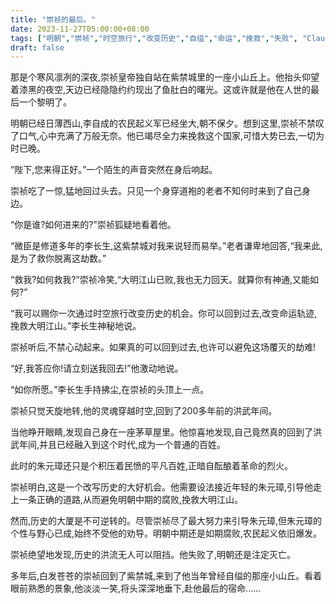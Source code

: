 ```yaml
---
title: "崇祯的最后。"
date: 2023-11-27T05:00:00+08:00
tags: ["明朝","崇祯","时空旅行","改变历史","自缢","命运","挽救","失败", "Claude"]
draft: false
--- 
```


那是个寒风凛冽的深夜,崇祯皇帝独自站在紫禁城里的一座小山丘上。他抬头仰望着漆黑的夜空,天边已经隐隐约约现出了鱼肚白的曙光。这或许就是他在人世的最后一个黎明了。

明朝已经日薄西山,李自成的农民起义军已经坐大,朝不保夕。想到这里,崇祯不禁叹了口气,心中充满了万般无奈。他已竭尽全力来挽救这个国家,可惜大势已去,一切为时已晚。

“陛下,您来得正好。”一个陌生的声音突然在身后响起。

崇祯吃了一惊,猛地回过头去。只见一个身穿道袍的老者不知何时来到了自己身边。

“你是谁?如何进来的?”崇祯狐疑地看着他。

“微臣是修道多年的李长生,这紫禁城对我来说轻而易举。”老者谦卑地回答,“我来此,是为了救你脱离这劫数。”

“救我?如何救我?”崇祯冷笑,“大明江山已败,我也无力回天。就算你有神通,又能如何?”

“我可以赐你一次通过时空旅行改变历史的机会。你可以回到过去,改变命运轨迹,挽救大明江山。”李长生神秘地说。

崇祯听后,不禁心动起来。如果真的可以回到过去,也许可以避免这场覆灭的劫难!

“好,我答应你!请立刻送我回去!”他激动地说。

“如你所愿。”李长生手持拂尘,在崇祯的头顶上一点。  

崇祯只觉天旋地转,他的灵魂穿越时空,回到了200多年前的洪武年间。

当他睁开眼睛,发现自己身在一座茅草屋里。他惊喜地发现,自己竟然真的回到了洪武年间,并且已经融入到这个时代,成为一个普通的百姓。

此时的朱元璋还只是个积压着民愤的平凡百姓,正暗自酝酿着革命的烈火。  

崇祯明白,这是一个改写历史的大好机会。他需要设法接近年轻的朱元璋,引导他走上一条正确的道路,从而避免明朝中期的腐败,挽救大明江山。

然而,历史的大厦是不可逆转的。尽管崇祯尽了最大努力来引导朱元璋,但朱元璋的个性与野心已成,始终不受他的劝导。明朝中期还是如期腐败,农民起义依旧爆发。

崇祯绝望地发现,历史的洪流无人可以阻挡。他失败了,明朝还是注定灭亡。

多年后,白发苍苍的崇祯回到了紫禁城,来到了他当年曾经自缢的那座小山丘。看着眼前熟悉的景象,他淡淡一笑,将头深深地垂下,赴他最后的宿命......